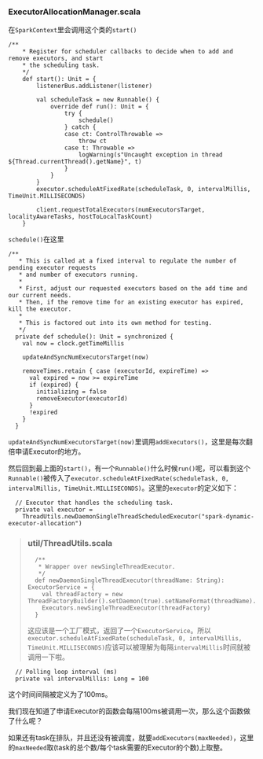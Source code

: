 ### ExecutorAllocationManager.scala

在`SparkContext`里会调用这个类的`start()`

```
/**
    * Register for scheduler callbacks to decide when to add and remove executors, and start
    * the scheduling task.
    */
    def start(): Unit = {
        listenerBus.addListener(listener)

        val scheduleTask = new Runnable() {
            override def run(): Unit = {
                try {
                    schedule()
                } catch {
                case ct: ControlThrowable =>
                    throw ct
                case t: Throwable =>
                    logWarning(s"Uncaught exception in thread ${Thread.currentThread().getName}", t)
                }
            }
        }
        executor.scheduleAtFixedRate(scheduleTask, 0, intervalMillis, TimeUnit.MILLISECONDS)

        client.requestTotalExecutors(numExecutorsTarget, localityAwareTasks, hostToLocalTaskCount)
    }
```

`schedule()`在这里


```  
/**
   * This is called at a fixed interval to regulate the number of pending executor requests
   * and number of executors running.
   *
   * First, adjust our requested executors based on the add time and our current needs.
   * Then, if the remove time for an existing executor has expired, kill the executor.
   *
   * This is factored out into its own method for testing.
   */
  private def schedule(): Unit = synchronized {
    val now = clock.getTimeMillis

    updateAndSyncNumExecutorsTarget(now)

    removeTimes.retain { case (executorId, expireTime) =>
      val expired = now >= expireTime
      if (expired) {
        initializing = false
        removeExecutor(executorId)
      }
      !expired
    }
  }
```

`updateAndSyncNumExecutorsTarget(now)`里调用`addExecutors()`，这里是每次翻倍申请Executor的地方。

然后回到最上面的`start()`，有一个`Runnable()`什么时候`run()`呢，可以看到这个`Runnable()`被传入了`executor.scheduleAtFixedRate(scheduleTask, 0, intervalMillis, TimeUnit.MILLISECONDS)`。这里的`executor`的定义如下：

```
  // Executor that handles the scheduling task.
  private val executor =
    ThreadUtils.newDaemonSingleThreadScheduledExecutor("spark-dynamic-executor-allocation")
```

> ### util/ThreadUtils.scala
> 
> ```
>   /**
>    * Wrapper over newSingleThreadExecutor.
>    */
>   def newDaemonSingleThreadExecutor(threadName: String): ExecutorService = {
>     val threadFactory = new ThreadFactoryBuilder().setDaemon(true).setNameFormat(threadName).build()
>     Executors.newSingleThreadExecutor(threadFactory)
>   }
> ```
> 
> 这应该是一个工厂模式，返回了一个`ExecutorService`。所以`executor.scheduleAtFixedRate(scheduleTask, 0, intervalMillis, TimeUnit.MILLISECONDS)`应该可以被理解为每隔`intervalMillis`时间就被调用一下啦。

```
  // Polling loop interval (ms)
  private val intervalMillis: Long = 100
```

这个时间间隔被定义为了100ms。

我们现在知道了申请Executor的函数会每隔100ms被调用一次，那么这个函数做了什么呢？

如果还有task在排队，并且还没有被调度，就要`addExecutors(maxNeeded)`，这里的`maxNeeded`取(task的总个数/每个task需要的Executor的个数)上取整。

